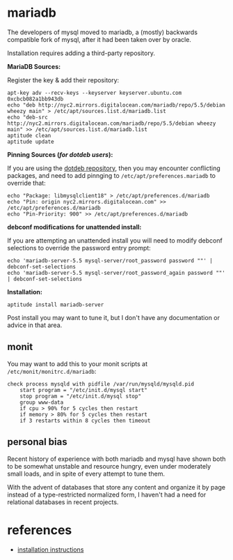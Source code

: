 
# mariadb

The developers of mysql moved to mariadb, a (mostly) backwards compatible fork of mysql, after it had been taken over by oracle.

Installation requires adding a third-party repository.

**MariaDB Sources:**

Register the key & add their repository:

    apt-key adv --recv-keys --keyserver keyserver.ubuntu.com 0xcbcb082a1bb943db
    echo "deb http://nyc2.mirrors.digitalocean.com/mariadb/repo/5.5/debian wheezy main" > /etc/apt/sources.list.d/mariadb.list
    echo "deb-src http://nyc2.mirrors.digitalocean.com/mariadb/repo/5.5/debian wheezy main" >> /etc/apt/sources.list.d/mariadb.list
    aptitude clean
    aptitude update

**Pinning Sources (_for dotdeb users_):**

If you are using the [dotdeb repository](dotdeb.md), then you may encounter conflicting packages, and need to add pinnging to `/etc/apt/preferences.mariadb` to override that:

    echo "Package: libmysqlclient18" > /etc/apt/preferences.d/mariadb
    echo "Pin: origin nyc2.mirrors.digitalocean.com" >> /etc/apt/preferences.d/mariadb
    echo "Pin-Priority: 900" >> /etc/apt/preferences.d/mariadb

**debconf modifications for unattended install:**

If you are attempting an unattended install you will need to modify debconf selections to override the password entry prompt:

    echo 'mariadb-server-5.5 mysql-server/root_password password ""' | debconf-set-selections
    echo 'mariadb-server-5.5 mysql-server/root_password_again password ""' | debconf-set-selections

**Installation:**

    aptitude install mariadb-server

Post install you may want to tune it, but I don't have any documentation or advice in that area.


## monit

You may want to add this to your monit scripts at `/etc/monit/monitrc.d/mariadb`:

    check process mysqld with pidfile /var/run/mysqld/mysqld.pid
        start program = "/etc/init.d/mysql start"
        stop program = "/etc/init.d/mysql stop"
        group www-data
        if cpu > 90% for 5 cycles then restart
        if memory > 80% for 5 cycles then restart
        if 3 restarts within 8 cycles then timeout


## personal bias

Recent history of experience with both mariadb and mysql have shown both to be somewhat unstable and resource hungry, even under moderately small loads, and in spite of every attempt to tune them.

With the advent of databases that store any content and organize it by page instead of a type-restricted normalized form, I haven't had a need for relational databases in recent projects.


# references

- [installation instructions](https://downloads.mariadb.org/mariadb/repositories/#mirror=ut-austin&distro=Debian&distro_release=wheezy&version=5.5)

